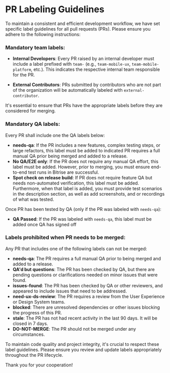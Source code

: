 # PR Labeling Guidelines
To maintain a consistent and efficient development workflow, we have set specific label guidelines for all pull requests (PRs). Please ensure you adhere to the following instructions:

### Mandatory team labels:
- **Internal Developers**: Every PR raised by an internal developer must include a label prefixed with `team-` (e.g., `team-mobile-ux`, `team-mobile-platform`, etc.). This indicates the respective internal team responsible for the PR.

- **External Contributors**: PRs submitted by contributors who are not part of the organization will be automatically labeled with `external-contributor`.

It's essential to ensure that PRs have the appropriate labels before they are considered for merging.

### Mandatory QA labels:
Every PR shall include one the QA labels below:
- **needs-qa**: If the PR includes a new features, complex testing steps, or large refactors, this label must be added to indicated PR requires a full manual QA prior being merged and added to a release.
- **No QA/E2E only**: If the PR does not require any manual QA effort, this label must be added. However, prior to merging, you must ensure end-to-end test runs in Bitrise are successful.
- **Spot check on release build**: If PR does not require feature QA but needs non-automated verification, this label must be added. Furthermore, when that label is added, you must provide test scenarios in the description section, as well as add screenshots, and or recordings of what was tested.

Once PR has been tested by QA (only if the PR was labeled with `needs-qa`):
- **QA Passed**: If the PR was labeled with `needs-qa`, this label must be added once QA has signed off

### Labels prohibited when PR needs to be merged:
Any PR that includes one of the following labels can not be merged:

- **needs-qa**: The PR requires a full manual QA prior to being merged and added to a release.
- **QA'd but questions**: The PR has been checked by QA, but there are pending questions or clarifications needed on minor issues that were found.
- **issues-found**: The PR has been checked by QA or other reviewers, and appeared to include issues that need to be addressed.
- **need-ux-ds-review**: The PR requires a review from the User Experience or Design System teams.
- **blocked**: There are unresolved dependencies or other issues blocking the progress of this PR.
- **stale**: The PR has not had recent activity in the last 90 days. It will be closed in 7 days.
- **DO-NOT-MERGE**: The PR should not be merged under any circumstances.

To maintain code quality and project integrity, it's crucial to respect these label guidelines. Please ensure you review and update labels appropriately throughout the PR lifecycle.

Thank you for your cooperation!
